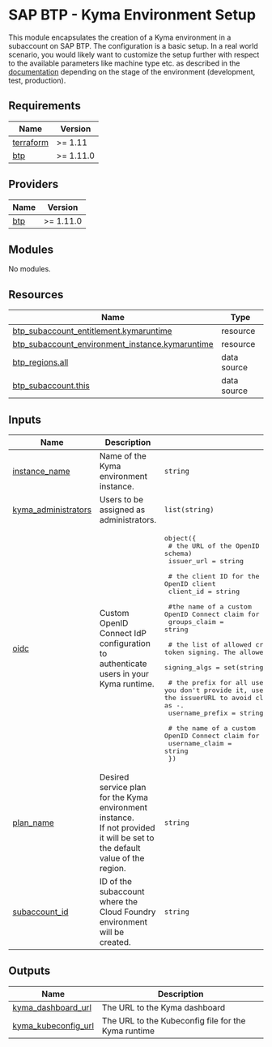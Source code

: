 # SAP BTP - Kyma Environment Setup

This module encapsulates the creation of a Kyma environment in a subaccount on SAP BTP. The configuration is a basic setup. In a real world scenario, you would likely want to customize the setup further with respect to the available parameters like machine type etc. as described in the [documentation](https://help.sap.com/docs/btp/sap-business-technology-platform/provisioning-and-update-parameters-in-kyma-environment) depending on the stage of the environment (development, test, production).

## Requirements

| Name | Version |
|------|---------|
| <a name="requirement_terraform"></a> [terraform](#requirement\_terraform) | >= 1.11 |
| <a name="requirement_btp"></a> [btp](#requirement\_btp) | >= 1.11.0 |

## Providers

| Name | Version |
|------|---------|
| <a name="provider_btp"></a> [btp](#provider\_btp) | >= 1.11.0 |

## Modules

No modules.

## Resources

| Name | Type |
|------|------|
| [btp_subaccount_entitlement.kymaruntime](https://registry.terraform.io/providers/SAP/btp/latest/docs/resources/subaccount_entitlement) | resource |
| [btp_subaccount_environment_instance.kymaruntime](https://registry.terraform.io/providers/SAP/btp/latest/docs/resources/subaccount_environment_instance) | resource |
| [btp_regions.all](https://registry.terraform.io/providers/SAP/btp/latest/docs/data-sources/regions) | data source |
| [btp_subaccount.this](https://registry.terraform.io/providers/SAP/btp/latest/docs/data-sources/subaccount) | data source |

## Inputs

| Name | Description | Type | Default | Required |
|------|-------------|------|---------|:--------:|
| <a name="input_instance_name"></a> [instance\_name](#input\_instance\_name) | Name of the Kyma environment instance. | `string` | n/a | yes |
| <a name="input_kyma_administrators"></a> [kyma\_administrators](#input\_kyma\_administrators) | Users to be assigned as administrators. | `list(string)` | `[]` | no |
| <a name="input_oidc"></a> [oidc](#input\_oidc) | Custom OpenID Connect IdP configuration to authenticate users in your Kyma runtime. | <pre>object({<br/>    # the URL of the OpenID issuer (use the https schema)<br/>    issuer_url = string<br/><br/>    # the client ID for the OpenID client<br/>    client_id = string<br/><br/>    #the name of a custom OpenID Connect claim for specifying user groups<br/>    groups_claim = string<br/><br/>    # the list of allowed cryptographic algorithms used for token signing. The allowed values are defined by RFC 7518.<br/>    signing_algs = set(string)<br/><br/>    # the prefix for all usernames. If you don't provide it, username claims other than “email” are prefixed by the issuerURL to avoid clashes. To skip any prefixing, provide the value as -.<br/>    username_prefix = string<br/><br/>    # the name of a custom OpenID Connect claim for specifying a username<br/>    username_claim = string<br/>  })</pre> | `null` | no |
| <a name="input_plan_name"></a> [plan\_name](#input\_plan\_name) | Desired service plan for the Kyma environment instance.<br/>If not provided it will be set to the default value of the region. | `string` | `null` | no |
| <a name="input_subaccount_id"></a> [subaccount\_id](#input\_subaccount\_id) | ID of the subaccount where the Cloud Foundry environment will be created. | `string` | n/a | yes |

## Outputs

| Name | Description |
|------|-------------|
| <a name="output_kyma_dashboard_url"></a> [kyma\_dashboard\_url](#output\_kyma\_dashboard\_url) | The URL to the Kyma dashboard |
| <a name="output_kyma_kubeconfig_url"></a> [kyma\_kubeconfig\_url](#output\_kyma\_kubeconfig\_url) | The URL to the Kubeconfig file for the Kyma runtime |
